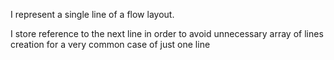 I represent a single line of a flow layout.

I store reference to the next line in order to avoid unnecessary array of lines creation for a very common case of just one line